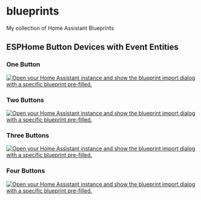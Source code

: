 # blueprints
My collection of Home Assistant Blueprints

## ESPHome Button Devices with Event Entities

### One Button

[![Open your Home Assistant instance and show the blueprint import dialog with a specific blueprint pre-filled.](https://my.home-assistant.io/badges/blueprint_import.svg)](https://my.home-assistant.io/redirect/blueprint_import/?blueprint_url=https%3A%2F%2Fgithub.com%2Fjesserockz%2Fblueprints%2Fblob%2Fmain%2Fesphome-button-1x.yaml)

### Two Buttons

[![Open your Home Assistant instance and show the blueprint import dialog with a specific blueprint pre-filled.](https://my.home-assistant.io/badges/blueprint_import.svg)](https://my.home-assistant.io/redirect/blueprint_import/?blueprint_url=https%3A%2F%2Fgithub.com%2Fjesserockz%2Fblueprints%2Fblob%2Fmain%2Fesphome-button-2x.yaml)

### Three Buttons

[![Open your Home Assistant instance and show the blueprint import dialog with a specific blueprint pre-filled.](https://my.home-assistant.io/badges/blueprint_import.svg)](https://my.home-assistant.io/redirect/blueprint_import/?blueprint_url=https%3A%2F%2Fgithub.com%2Fjesserockz%2Fblueprints%2Fblob%2Fmain%2Fesphome-button-3x.yaml)

### Four Buttons

[![Open your Home Assistant instance and show the blueprint import dialog with a specific blueprint pre-filled.](https://my.home-assistant.io/badges/blueprint_import.svg)](https://my.home-assistant.io/redirect/blueprint_import/?blueprint_url=https%3A%2F%2Fgithub.com%2Fjesserockz%2Fblueprints%2Fblob%2Fmain%2Fesphome-button-4x.yaml)
